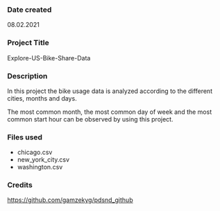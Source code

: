 ### Date created
08.02.2021

### Project Title
Explore-US-Bike-Share-Data

### Description
In this project the bike usage data is analyzed according to the different cities, months and days.

The most common month, the most common day of week and the most common start hour can be observed by using this project.

### Files used
- chicago.csv
- new_york_city.csv
- washington.csv

### Credits
https://github.com/gamzekyg/pdsnd_github
